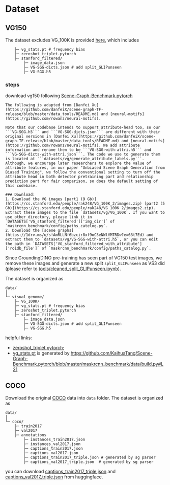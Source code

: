 # Dataset

## VG150
The dataset excludes VG_100K is provided [here](https://huggingface.co/JosephZ/OvSGTR/resolve/main/vg_data.tar.gz), which includes
```plaintext
    ├─ vg_stats.pt # frequency bias 
    ├─ zeroshot_triplet.pytorch
    ├─ stanford_filtered/
        ├─ image_data.json
        ├─ VG-SGG-dicts.json # add split_GLIPunseen 
        ├─ VG-SGG.h5
```

### steps 
download vg150 following [Scene-Graph-Benchmark.pytorch](https://github.com/KaihuaTang/Scene-Graph-Benchmark.pytorch/blob/master/DATASET.md)
```
The following is adapted from [Danfei Xu](https://github.com/danfeiX/scene-graph-TF-release/blob/master/data_tools/README.md) and [neural-motifs](https://github.com/rowanz/neural-motifs).

Note that our codebase intends to support attribute-head too, so our ```VG-SGG.h5``` and ```VG-SGG-dicts.json``` are different with their original versions in [Danfei Xu](https://github.com/danfeiX/scene-graph-TF-release/blob/master/data_tools/README.md) and [neural-motifs](https://github.com/rowanz/neural-motifs). We add attribute information and rename them to be ```VG-SGG-with-attri.h5``` and ```VG-SGG-dicts-with-attri.json```. The code we use to generate them is located at ```datasets/vg/generate_attribute_labels.py```. Although, we encourage later researchers to explore the value of attribute features, in our paper "Unbiased Scene Graph Generation from Biased Training", we follow the conventional setting to turn off the attribute head in both detector pretraining part and relationship prediction part for fair comparison, so does the default setting of this codebase.

### Download:
1. Download the VG images [part1 (9 Gb)](https://cs.stanford.edu/people/rak248/VG_100K_2/images.zip) [part2 (5 Gb)](https://cs.stanford.edu/people/rak248/VG_100K_2/images2.zip). Extract these images to the file `datasets/vg/VG_100K`. If you want to use other directory, please link it in `DATASETS['VG_stanford_filtered']['img_dir']` of `maskrcnn_benchmark/config/paths_catelog.py`. 
2. Download the [scene graphs](https://1drv.ms/u/s!AmRLLNf6bzcir8xf9oC3eNWlVMTRDw?e=63t7Ed) and extract them to `datasets/vg/VG-SGG-with-attri.h5`, or you can edit the path in `DATASETS['VG_stanford_filtered_with_attribute']['roidb_file']` of `maskrcnn_benchmark/config/paths_catalog.py`.
```

Since GroundingDINO  pre-training has seen part of VG150 test images, we remove these images and generate a new split ```split_GLIPunseen``` as VS3 did (please refer to [tools/cleaned_split_GLIPunseen.ipynb](https://github.com/gpt4vision/OvSGTR/tree/master/tools/cleaned_split_GLIPunseen.ipynb)).

The dataset is organized as 
```plaintext
data/
│
└─ visual_genome/
    ├─ VG_100K/
    ├─ vg_stats.pt # frequency bias 
    ├─ zeroshot_triplet.pytorch
    ├─ stanford_filtered/
        ├─ image_data.json
        ├─ VG-SGG-dicts.json # add split_GLIPunseen 
        ├─ VG-SGG.h5
```
helpful links:
 - [zeroshot_triplet.pytorch](https://github.com/KaihuaTang/Scene-Graph-Benchmark.pytorch/blob/master/maskrcnn_benchmark/data/datasets/evaluation/vg/zeroshot_triplet.pytorch); 
 - [vg_stats.pt](https://github.com/gpt4vision/OvSGTR/tree/master/datasets/vg_stats.pt) is generated by https://github.com/KaihuaTang/Scene-Graph-Benchmark.pytorch/blob/master/maskrcnn_benchmark/data/build.py#L21


## COCO
Download the original [COCO](https://cocodataset.org/#download) data into ``data`` folder.
The dataset is organized as 
```plaintext
data/
│
└─ coco/
    ├─ train2017
    ├─ val2017
    ├─ annotations
        ├─ instances_train2017.json
        ├─ instances_val2017.json
        ├─ captions_train2017.json
        ├─ captions_val2017.json 
        ├─ captions_train2017_triple.json # generated by sg parser
        ├─ captions_val2017_triple.json  # generated by sg parser    
```
you can download [captions_train2017_triple.json](https://huggingface.co/JosephZ/OvSGTR/resolve/main/captions_train2017_triple.json) and [captions_val2017_triple.json](https://huggingface.co/JosephZ/OvSGTR/resolve/main/captions_val2017_triple.json) from huggingface.
